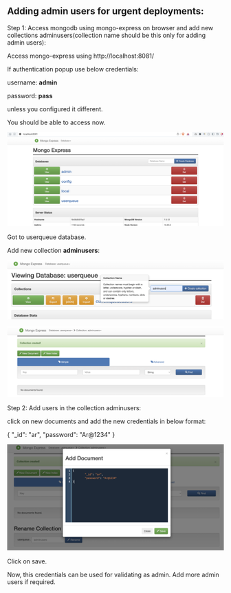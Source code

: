 ## Adding admin users for urgent deployments:

Step 1: Access mongodb using mongo-express on browser and add new collections adminusers(collection name should be this only for adding admin users):

Access mongo-express using http://localhost:8081/

If authentication popup use below credentials:

username: **admin**

password: **pass**

unless you configured it different.

You should be able to access now.

![alt text](image/1007.png)

Got to userqueue database.

Add new collection **adminusers**:

![alt text](image/1008.png)

![alt text](image/1009.png)

Step 2: Add users in the collection adminusers:

click on new documents and add the new credentials in below format:

{
        "_id": "ar",
    	"password": "Ar@1234"
}

![alt text](image/1010.png)


Click on save.

Now, this credentials can be used for validating as admin. Add more admin users if required.

